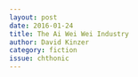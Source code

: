 ```yaml
---
layout: post 
date: 2016-01-24
title: The Ai Wei Wei Industry
author: David Kinzer
category: fiction
issue: chthonic
---
```

